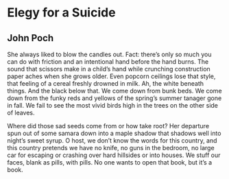 # Elegy for a Suicide
## John Poch
She always liked to blow the candles out. Fact:
there’s only so much you can do with friction
and an intentional hand before the hand burns.
The sound that scissors make in a child’s hand
while crunching construction paper aches when
she grows older. Even popcorn ceilings lose that style,
that feeling of a cereal freshly drowned in milk.
Ah, the white beneath things. And the black below that.
We come down from bunk beds. We come down from
the funky reds and yellows of the spring’s summer tanager
gone in fall. We fail to see the most vivid birds
high in the trees on the other side of leaves.

Where did those sad seeds come from or how take root?
Her departure spun out of some samara down into a maple
shadow that shadows well into night’s sweet syrup.
O host, we don’t know the words for this country,
and this country pretends we have no knife,
no guns in the bedroom, no large car for escaping
or crashing over hard hillsides or into houses.
We stuff our faces, blank as pills, with pills.
No one wants to open that book, but it’s a book.